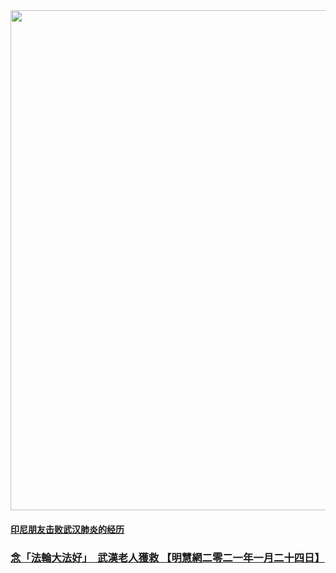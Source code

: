 <div align="center"><IMG SRC="zijiu-img/falundafagood.jpg" width=800></div>

<h4><a href="https://big5.minghui.org/mh/articles/2021/1/29/%E5%8D%B0%E5%B0%BC%E6%9C%8B%E5%8F%8B%E6%93%8A%E6%95%97%E6%AD%A6%E6%BC%A2%E8%82%BA%E7%82%8E%E7%9A%84%E7%B6%93%E6%AD%B7-419244.html">印尼朋友击败武汉肺炎的经历</h3><P>
<h3><a href="https://big5.minghui.org/mh/articles/2021/1/24/%E5%BF%B5%E3%80%8C%E6%B3%95%E8%BC%AA%E5%A4%A7%E6%B3%95%E5%A5%BD%E3%80%8D-%E6%AD%A6%E6%BC%A2%E8%80%81%E4%BA%BA%E7%8D%B2%E6%95%91-419004.html">念「法輪大法好」　武漢老人獲救 【明慧網二零二一年一月二十四日】</h3><P>
